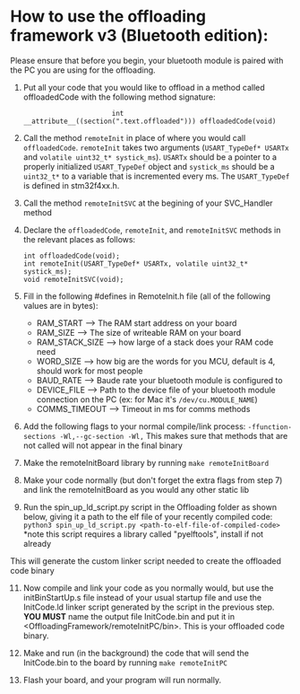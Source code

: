 # How to use the offloading framework v3 (Bluetooth edition):

Please ensure that before you begin, your bluetooth module is paired with the PC you are using for the offloading.

1. Put all your code that you would like to offload in a method called offloadedCode with the following method signature:

                             int __attribute__((section(".text.offloaded"))) offloadedCode(void)

3. Call the method `remoteInit` in place of where you would call `offloadedCode`. `remoteInit` takes two arguments (`USART_TypeDef* USARTx` and `volatile uint32_t* systick_ms`). `USARTx` should be a pointer to a properly initialized `USART_TypeDef` object and `systick_ms` should be a `uint32_t*` to a variable that is incremented every ms. The `USART_TypeDef` is defined in stm32f4xx.h.

4. Call the method `remoteInitSVC` at the begining of your SVC_Handler method

5. Declare the `offloadedCode`, `remoteInit`, and `remoteInitSVC` methods in the relevant places as follows:

       int offloadedCode(void);
       int remoteInit(USART_TypeDef* USARTx, volatile uint32_t* systick_ms);
       void remoteInitSVC(void);

7. Fill in the following #defines in RemoteInit.h file (all of the following values are in bytes):
   * RAM_START --> The RAM start address on your board
   * RAM_SIZE --> The size of writeable RAM on your board
   * RAM_STACK_SIZE --> how large of a stack does your RAM code need
   * WORD_SIZE --> how big are the words for you MCU, default is 4, should work for most people
   * BAUD_RATE --> Baude rate your bluetooth module is configured to
   * DEVICE_FILE --> Path to the device file of your bluetooth module connection on the PC (ex: for Mac it's `/dev/cu.MODULE_NAME`)
   * COMMS_TIMEOUT --> Timeout in ms for comms methods

8. Add the following flags to your normal compile/link process: `-ffunction-sections -Wl,--gc-section -Wl,`
   This makes sure that methods that are not called will not appear in the final binary  

9. Make the remoteInitBoard library by running `make remoteInitBoard`

10. Make your code normally (but don't forget the extra flags from step 7) and link the remoteInitBoard as you would any other static lib

11. Run the spin_up_ld_script.py script in the Offloading folder as shown below, giving it a path to the elf file of your recently compiled code:
         `python3 spin_up_ld_script.py <path-to-elf-file-of-compiled-code>`
   *note this script requires a library called "pyelftools", install if not already

   This will generate the custom linker script needed to create the offloaded code binary

11. Now compile and link your code as you normally would, but use the initBinStartUp.s file instead of your usual startup file and use the InitCode.ld
   linker script generated by the script in the previous step. **YOU MUST** name the output file InitCode.bin and put it in <OffloadingFramework/remoteInitPC/bin>.
   This is your offloaded code binary.

12. Make and run (in the background) the code that will send the InitCode.bin to the board by running `make remoteInitPC`

13. Flash your board, and your program will run normally.




